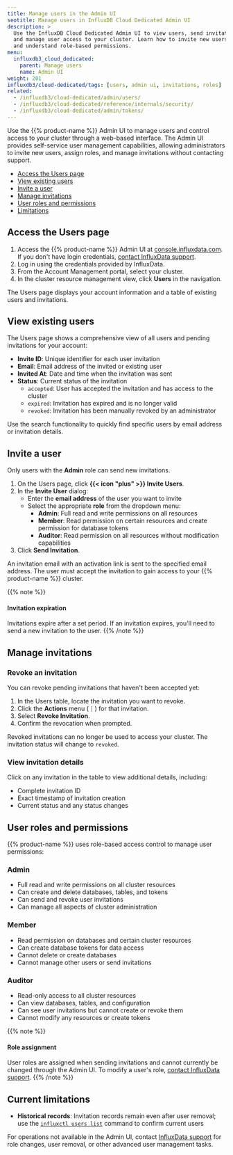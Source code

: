 ```yaml
---
title: Manage users in the Admin UI
seotitle: Manage users in InfluxDB Cloud Dedicated Admin UI
description: >
  Use the InfluxDB Cloud Dedicated Admin UI to view users, send invitations, assign roles, 
  and manage user access to your cluster. Learn how to invite new users, revoke invitations, 
  and understand role-based permissions.
menu:
  influxdb3_cloud_dedicated:
    parent: Manage users
    name: Admin UI
weight: 201
influxdb3/cloud-dedicated/tags: [users, admin ui, invitations, roles]
related:
  - /influxdb3/cloud-dedicated/admin/users/
  - /influxdb3/cloud-dedicated/reference/internals/security/
  - /influxdb3/cloud-dedicated/admin/tokens/
---
```


Use the {{% product-name %}} Admin UI to manage users and control access to your cluster through a web-based interface. The Admin UI provides self-service user management capabilities, allowing administrators to invite new users, assign roles, and manage invitations without contacting support.

- [Access the Users page](#access-the-users-page)
- [View existing users](#view-existing-users)
- [Invite a user](#invite-a-user)
- [Manage invitations](#manage-invitations)
- [User roles and permissions](#user-roles-and-permissions)
- [Limitations](#limitations)

## Access the Users page

1. Access the {{% product-name %}} Admin UI at [console.influxdata.com](https://console.influxdata.com).
   If you don't have login credentials, [contact InfluxData support](https://support.influxdata.com).
2. Log in using the credentials provided by InfluxData.
3. From the Account Management portal, select your cluster.
4. In the cluster resource management view, click **Users** in the navigation.

The Users page displays your account information and a table of existing users and invitations.

## View existing users

The Users page shows a comprehensive view of all users and pending invitations for your account:

- **Invite ID**: Unique identifier for each user invitation
- **Email**: Email address of the invited or existing user  
- **Invited At**: Date and time when the invitation was sent
- **Status**: Current status of the invitation
  - `accepted`: User has accepted the invitation and has access to the cluster
  - `expired`: Invitation has expired and is no longer valid
  - `revoked`: Invitation has been manually revoked by an administrator

Use the search functionality to quickly find specific users by email address or invitation details.

## Invite a user

Only users with the **Admin** role can send new invitations.

1. On the Users page, click **{{< icon "plus" >}} Invite Users**.
2. In the **Invite User** dialog:
   - Enter the **email address** of the user you want to invite
   - Select the appropriate **role** from the dropdown menu:
     - **Admin**: Full read and write permissions on all resources
     - **Member**: Read permission on certain resources and create permission for database tokens
     - **Auditor**: Read permission on all resources without modification capabilities
3. Click **Send Invitation**.

An invitation email with an activation link is sent to the specified email address. The user must accept the invitation to gain access to your {{% product-name %}} cluster.

{{% note %}}
#### Invitation expiration
Invitations expire after a set period. If an invitation expires, you'll need to send a new invitation to the user.
{{% /note %}}

## Manage invitations

### Revoke an invitation

You can revoke pending invitations that haven't been accepted yet:

1. In the Users table, locate the invitation you want to revoke.
2. Click the **Actions** menu (⋮) for that invitation.
3. Select **Revoke Invitation**.
4. Confirm the revocation when prompted.

Revoked invitations can no longer be used to access your cluster. The invitation status will change to `revoked`.

### View invitation details

Click on any invitation in the table to view additional details, including:
- Complete invitation ID
- Exact timestamp of invitation creation
- Current status and any status changes

## User roles and permissions

{{% product-name %}} uses role-based access control to manage user permissions:

### Admin
- Full read and write permissions on all cluster resources
- Can create and delete databases, tables, and tokens
- Can send and revoke user invitations
- Can manage all aspects of cluster administration

### Member  
- Read permission on databases and certain cluster resources
- Can create database tokens for data access
- Cannot delete or create databases
- Cannot manage other users or send invitations

### Auditor
- Read-only access to all cluster resources
- Can view databases, tables, and configuration
- Can see user invitations but cannot create or revoke them
- Cannot modify any resources or create tokens

{{% note %}}
#### Role assignment
User roles are assigned when sending invitations and cannot currently be changed through the Admin UI. To modify a user's role, [contact InfluxData support](https://support.influxdata.com).
{{% /note %}}

## Current limitations

- **Historical records**: Invitation records remain even after user removal; use the [`influxctl users list`](https://docs.influxdata.com/influxdb/cloud-dedicated/reference/influxctl/#list-users) command to confirm current users

For operations not available in the Admin UI, contact [InfluxData support](https://support.influxdata.com) for role changes, user removal, or other advanced user management tasks.

